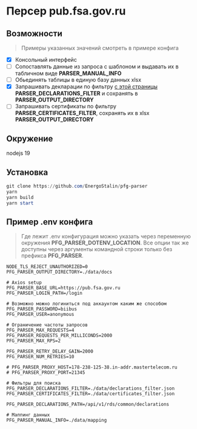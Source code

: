 # Персер pub.fsa.gov.ru

## Возможности

> Примеры указанных значений смотреть в примере конфига

- [x] Консольный интерфейс
- [ ] Сопоставлять данные из запроса с шаблоном и выдавать их в табличном виде **PARSER_MANUAL_INFO**
- [ ] Обьединять таблицы в единую базу данных xlsx
- [x] Запрашивать декларации по фильтру [с этой страницы](https://pub.fsa.gov.ru/api/v1/rds/common/declarations/get) **PARSER_DECLARATIONS_FILTER** и сохранять в **PARSER_OUTPUT_DIRECTORY**
- [ ] Запрашивать сертификаты по фильтру **PARSER_CERTIFICATES_FILTER**, сохранять их в xlsx **PARSER_OUTPUT_DIRECTORY**

## Окружение

nodejs 19

## Установка
```powershell
git clone https://github.com/EnergoStalin/pfg-parser
yarn
yarn build
yarn start
```

## Пример .env конфига

> Где лежит .env конфигурация можно указать через переменную окружения **PFG_PARSER_DOTENV_LOCATION**. Все опции так же доступны через аргументы командной строки только без префикса **PFG_PARSER**.


```
NODE_TLS_REJECT_UNAUTHORIZED=0
PFG_PARSER_OUTPUT_DIRECTORY=./data/docs

# Axios setup
PFG_PARSER_BASE_URL=https://pub.fsa.gov.ru
PFG_PARSER_LOGIN_PATH=/login

# Возможно можно логиниться под аккаунтом каким же способом
PFG_PARSER_PASSWORD=biibus
PFG_PARSER_USER=anonymous

# Ограничение частоты запросов
PFG_PARSER_MAX_REQUESTS=4
PFG_PARSER_REQUESTS_PER_MILLICONDS=2000
PFG_PARSER_MAX_RPS=2

PFG_PARSER_RETRY_DELAY_GAIN=2000
PFG_PARSER_NUM_RETRIES=10

# PFG_PARSER_PROXY_HOST=178-238-125-38.in-addr.mastertelecom.ru
# PFG_PARSER_PROXY_PORT=21345

# Фильтры для поиска
PFG_PARSER_DECLARATIONS_FILTER=./data/declarations_filter.json
PFG_PARSER_CERTIFICATES_FILTER=./data/certificates_filter.json

PFG_PARSER_DECLARATIONS_PATH=/api/v1/rds/common/declarations

# Маппинг данных
PFG_PARSER_MANUAL_INFO=./data/mapping
```
